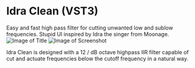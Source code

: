 # Idra Clean (VST3)
 Easy and fast high pass filter for cutting unwanted low and sublow frequencies. Stupid UI inspired by Idra the singer from Moonage.
 ![Image of Title](https://user-images.githubusercontent.com/61741415/96848041-31c90c80-1454-11eb-8009-b58f915790f0.png)
![Image of Screenshot](https://user-images.githubusercontent.com/61741415/96848172-5e7d2400-1454-11eb-8ee4-3773c781701e.png)

Idra Clean is designed with a 12 / dB octave highpass IIR filter capable of
cut and actuate frequencies below the cutoff frequency in a natural way.
